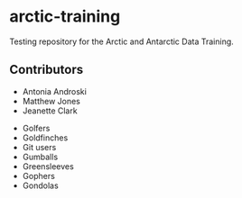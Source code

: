 # arctic-training
Testing repository for the Arctic and Antarctic Data Training.

## Contributors

- Antonia Androski
- Matthew Jones
- Jeanette Clark


* Golfers
* Goldfinches
* Git users
* Gumballs
* Greensleeves
* Gophers
* Gondolas


